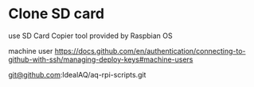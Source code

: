 # Clone SD card

use SD Card Copier tool provided by Raspbian OS

machine user https://docs.github.com/en/authentication/connecting-to-github-with-ssh/managing-deploy-keys#machine-users

git@github.com:IdealAQ/aq-rpi-scripts.git
